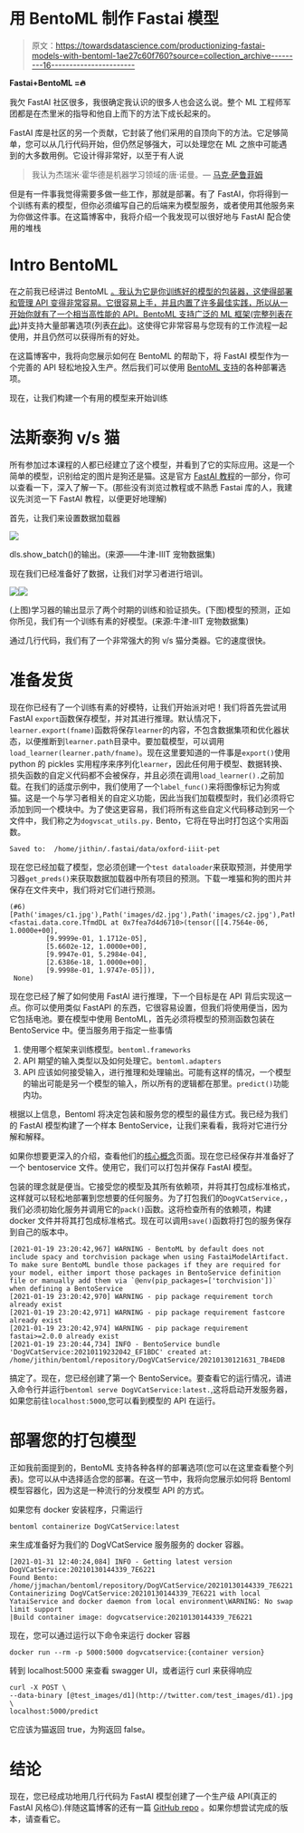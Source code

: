 # 用 BentoML 制作 Fastai 模型

> 原文：<https://towardsdatascience.com/productionizing-fastai-models-with-bentoml-1ae27c60f760?source=collection_archive---------16----------------------->

**Fastai+BentoML =🔥**

我欠 FastAI 社区很多，我很确定我认识的很多人也会这么说。整个 ML 工程师军团都是在杰里米的指导和他自上而下的方法下成长起来的。

FastAI 库是社区的另一个贡献，它封装了他们采用的自顶向下的方法。它足够简单，您可以从几行代码开始，但仍然足够强大，可以处理您在 ML 之旅中可能遇到的大多数用例。它设计得非常好，以至于有人说

> 我认为杰瑞米·霍华德是机器学习领域的唐·诺曼。— [马克·萨鲁菲姆](https://marksaroufim.substack.com/p/machine-learning-the-great-stagnation)

但是有一件事我觉得需要多做一些工作，那就是部署。有了 FastAI，你将得到一个训练有素的模型，但你必须编写自己的后端来为模型服务，或者使用其他服务来为你做这件事。在这篇博客中，我将介绍一个我发现可以很好地与 FastAI 配合使用的堆栈

# Intro BentoML

在之前我已经讲过 BentoML [。我认为它是你训练好的模型的包装器，这使得部署和管理 API 变得非常容易。它很容易上手，并且内置了许多最佳实践，所以从一开始你就有了一个相当高性能的 API。BentoML 支持广泛的 ML 框架(完整列表](/pytorch-bentoml-heroku-the-simple-stack-65196aad181c)[在此](https://docs.bentoml.org/en/latest/frameworks.html))并支持大量部署选项(列表[在此](https://docs.bentoml.org/en/latest/deployment/index.html))。这使得它非常容易与您现有的工作流程一起使用，并且仍然可以获得所有的好处。

在这篇博客中，我将向您展示如何在 BentoML 的帮助下，将 FastAI 模型作为一个完善的 API 轻松地投入生产。然后我们可以使用 [BentoML 支持](https://docs.bentoml.org/en/latest/deployment/index.html)的各种部署选项。

现在，让我们构建一个有用的模型来开始训练

# 法斯泰狗 v/s 猫

所有参加过本课程的人都已经建立了这个模型，并看到了它的实际应用。这是一个简单的模型，识别给定的图片是狗还是猫。这是官方 [FastAI 教程](https://docs.fast.ai/tutorial.vision.html#Single-label-classification)的一部分，你可以查看一下，深入了解一下。(那些没有浏览过教程或不熟悉 Fastai 库的人，我建议先浏览一下 FastAI 教程，以便更好地理解)

首先，让我们来设置数据加载器

![](img/0ff0b46c8f0f60ad83c162d174408e59.png)

dls.show_batch()的输出。(来源——牛津-IIIT 宠物数据集)

现在我们已经准备好了数据，让我们对学习者进行培训。

![](img/ab36d1f0fbd3d9376fd090a28a5b25ee.png)![](img/80d7544c8d9571665698a096690a7cad.png)

(上图)学习器的输出显示了两个时期的训练和验证损失。(下图)模型的预测，正如你所见，我们有一个训练有素的好模型。(来源:牛津-IIIT 宠物数据集)

通过几行代码，我们有了一个非常强大的狗 v/s 猫分类器。它的速度很快。

# 准备发货

现在你已经有了一个训练有素的好模特，让我们开始派对吧！我们将首先尝试用 FastAI `export`函数保存模型，并对其进行推理。默认情况下，`learner.export(fname)`函数将保存`learner`的内容，不包含数据集项和优化器状态，以便推断到`learner.path`目录中。要加载模型，可以调用`load_learner(learner.path/fname)`。现在这里要知道的一件事是`export()`使用 python 的 pickles 实用程序来序列化`learner`，因此任何用于模型、数据转换、损失函数的自定义代码都不会被保存，并且必须在调用`load_learner().`之前加载。在我们的适度示例中，我们使用了一个`label_func()`来将图像标记为狗或猫。这是一个与学习者相关的自定义功能，因此当我们加载模型时，我们必须将它添加到同一个模块中。为了使这更容易，我们将所有这些自定义代码移动到另一个文件中，我们称之为`dogvscat_utils.py.` Bento，它将在导出时打包这个实用函数。

```
Saved to:  /home/jithin/.fastai/data/oxford-iiit-pet
```

现在您已经加载了模型，您必须创建一个`test dataloader`来获取预测，并使用学习器`get_preds()`来获取数据加载器中所有项目的预测。下载一堆猫和狗的图片并保存在文件夹中，我们将对它们进行预测。

```
(#6) [Path('images/c1.jpg'),Path('images/d2.jpg'),Path('images/c2.jpg'),Path('images/d3.jpg'),Path('images/c3.jpg'),Path('images/d1.jpg')]<fastai.data.core.TfmdDL at 0x7fea7d4d6710>(tensor([[4.7564e-06, 1.0000e+00],
         [9.9999e-01, 1.1712e-05],
         [5.6602e-12, 1.0000e+00],
         [9.9947e-01, 5.2984e-04],
         [2.6386e-18, 1.0000e+00],
         [9.9998e-01, 1.9747e-05]]),
 None)
```

现在您已经了解了如何使用 FastAI 进行推理，下一个目标是在 API 背后实现这一点。你可以使用类似 FastAPI 的东西，它很容易设置，但我们将使用便当，因为它包括电池。要在模型中使用 BentoML，首先必须将模型的预测函数包装在 BentoService 中。便当服务用于指定一些事情

1.  使用哪个框架来训练模型。`bentoml.frameworks`
2.  API 期望的输入类型以及如何处理它。`bentoml.adapters`
3.  API 应该如何接受输入，进行推理和处理输出。可能有这样的情况，一个模型的输出可能是另一个模型的输入，所以所有的逻辑都在那里。`predict()`功能内功。

根据以上信息，Bentoml 将决定包装和服务您的模型的最佳方式。我已经为我们的 FastAI 模型构建了一个样本 BentoService，让我们来看看，我将对它进行分解和解释。

如果你想要更深入的介绍，查看他们的[核心概念](https://docs.bentoml.org/en/latest/concepts.html)页面。现在您已经保存并准备好了一个 bentoservice 文件。使用它，我们可以打包并保存 FastAI 模型。

包装的理念就是便当。它接受您的模型及其所有依赖项，并将其打包成标准格式，这样就可以轻松地部署到您想要的任何服务。为了打包我们的`DogVCatService,`，我们必须初始化服务并调用它的`pack()`函数。这将检查所有的依赖项，构建 docker 文件并将其打包成标准格式。现在可以调用`save()`函数将打包的服务保存到自己的版本中。

```
[2021-01-19 23:20:42,967] WARNING - BentoML by default does not include spacy and torchvision package when using FastaiModelArtifact. To make sure BentoML bundle those packages if they are required for your model, either import those packages in BentoService definition file or manually add them via `@env(pip_packages=['torchvision'])` when defining a BentoService
[2021-01-19 23:20:42,970] WARNING - pip package requirement torch already exist
[2021-01-19 23:20:42,971] WARNING - pip package requirement fastcore already exist
[2021-01-19 23:20:42,974] WARNING - pip package requirement fastai>=2.0.0 already exist
[2021-01-19 23:20:44,734] INFO - BentoService bundle 'DogVCatService:20210119232042_EF1BDC' created at: /home/jithin/bentoml/repository/DogVCatService/20210130121631_7B4EDB
```

搞定了。现在，您已经创建了第一个 BentoService。要查看它的运行情况，请进入命令行并运行`bentoml serve DogVCatService:latest.`,这将启动开发服务器，如果您前往`localhost:5000`,您可以看到模型的 API 在运行。

# 部署您的打包模型

正如我前面提到的，BentoML 支持各种各样的部署选项(您可以在这里查看整个列表)。您可以从中选择适合您的部署。在这一节中，我将向您展示如何将 Bentoml 模型容器化，因为这是一种流行的分发模型 API 的方式。

如果您有 docker 安装程序，只需运行

```
bentoml containerize DogVCatService:latest
```

来生成准备好为我们的 DogVCatService 服务服务的 docker 容器。

```
[2021-01-31 12:40:24,084] INFO - Getting latest version DogVCatService:20210130144339_7E6221
Found Bento: /home/jjmachan/bentoml/repository/DogVCatService/20210130144339_7E6221
Containerizing DogVCatService:20210130144339_7E6221 with local YataiService and docker daemon from local environment\WARNING: No swap limit support
|Build container image: dogvcatservice:20210130144339_7E6221
```

现在，您可以通过运行以下命令来运行 docker 容器

```
docker run --rm -p 5000:5000 dogvcatservice:{container version}
```

转到 localhost:5000 来查看 swagger UI，或者运行 curl 来获得响应

```
curl -X POST \
--data-binary [@test_images/d1](http://twitter.com/test_images/d1).jpg \
localhost:5000/predict
```

它应该为猫返回 true，为狗返回 false。

# 结论

现在，您已经成功地用几行代码为 FastAI 模型创建了一个生产级 API(真正的 FastAI 风格😉).伴随这篇博客的还有一篇 [GitHub repo](https://github.com/jjmachan/fastai-bentoml-azure-tutorial) 。如果你想尝试完成的版本，请查看它。